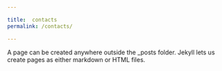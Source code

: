 ```yaml
---

title:  contacts
permalink: /contacts/

---
```



A page can be created anywhere outside the _posts folder. Jekyll lets us create pages as either markdown or HTML files.